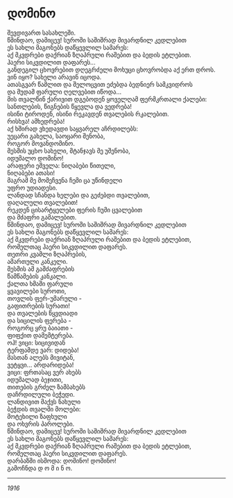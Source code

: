# დომინო

შევდივართ სასახლეში.\
წმინდაო, დამიცევ! სუროში საშიშრად მივარდნილ კედლებით\
ეს სახლი მაგონებს დაწყევლილ სამარეს:\
აქ მკვდრები დაქრიან ზღაპრული რაშებით და ბედის ეტლებით.\
ჰაერი სიკვდილით დაფარეს...\
განდეგილ ცხოვრებით დღეგრძელი მოხუცი ცხოვრობდა აქ ერთ დროს.\
ვინ იყო? სახელი არავინ იცოდა.\
ათასგვარ წამლით და შელოცვით ეძებდა ბედნიერ სამკვიდროს\
და მუდამ ფარული ღელვებით იწოდა...\
მის თვალწინ ქარივით დგებოდენ ყოველღამ ფერმკრთალი ქალები:\
სანთლების, წიგნების წყევლა და ვედრება!\
ისინი ტიროდენ, ისინი რეკავდენ თვალების რკალებით.\
რისხვა! ამხედრება!\
აქ ხშირად ვხედავდი საყვარელ აჩრდილებს:\
უეცარი გახელა, საოცარი შენობა,\
როგორ მოვანდომინო.\
მესმის უცხო სახელი, მტანჯავს მე უშენობა,\
იდუმალო დომინო!\
არაფერი ეშველა: ნიღაბები წითელი,\
ნიღაბები ათასი!\
მაგრამ მე მომეჩვენა ჩემი ცა უწინდელი\
უფრო უდიადესი.\
ლანდად სჩანდა ხელები და გეძებდი თვალებით,\
დაღალული თვალებით!\
რეკდენ ცისარტყელები ფერის ჩუმი ცვალებით\
და მძაფრი გამალებით.\
წმინდაო, დამიცევ! სუროში საშიშრად მივარდნილ კედლებით\
ეს სახლი მაგონებს დაწყევლილ სამარეს:\
აქ მკვდრები დაქრიან ზღაპრული რაშებით და ბედის ეტლებით,\
რომელთაც ჰაერი სიკვდილით დაფარეს.\
თეთრი კვამლი ზღაპრების,\
ამართული კანკელი.\
მესმის ამ გამძაფრების\
წამწამების კანკალი.\
ქალთა ხმაში ფარული\
ყვავილები სუროთი,\
თოვლის ფერ-უმარული -\
გაფითრების სურათი!\
და თვალების წყვდიადი\
და სიცილის ფერება -\
როგორც ყრუ ბაიათი -\
ფიფქით დამემტერება.\
ოჰ! ვიცი: სიცივიდან\
ტერფამდე ვარ: დიდება!\
მასთან ალებს მივიტან,\
ვეტყვი... არდარიდება!\
ვიცი: ფრთასაც ვერ ახებს\
იდუმალად ბეჯითი,\
თითების გრძელ ზამბახებს\
დაჩრდილული ბეჭედი.\
ლანდივით მაქვს ნახული\
ბეჭდის თვალში მოლები:\
მოტეხილი ზაფხული\
და ოხვრის პაროლები.\
წმინდაო, დამიცევ! სუროში საშიშრად მივარდნილ კედლებით\
ეს სახლი მაგონებს დაწყევლილ სამარეს:\
აქ მკვდრები დაქრიან ზღაპრული რაშებით და ბედის ეტლებით,\
რომელთაც ჰაერი სიკვდილით დაფარეს.\
დარბაზში ისმოდა: დომინო! დომინო!\
გამოჩნდა დ ო მ ი ნ ო.

***

_1916_

